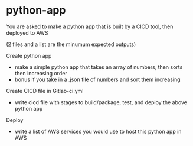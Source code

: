 # python-app
You are asked to make a python app that is built by a CICD tool, then deployed to AWS



(2 files and a list are the minumum expected outputs)



Create python app
- make a simple python app that takes an array of numbers, then sorts then increasing order
- bonus if you take in a .json file of numbers and sort them increasing



Create CICD file in Gitlab-ci.yml
- write cicd file with stages to build/package, test, and deploy the above python app



Deploy
- write a list of AWS services you would use to host this python app in AWS
